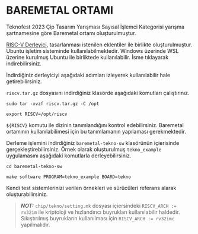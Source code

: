 # BAREMETAL ORTAMI

Teknofest 2023 Çip Tasarım Yarışması Sayısal İşlemci Kategorisi yarışma 
şartnamesine göre Baremetal ortamı oluşturulmuştur. 

[RISC-V Derleyici](https://safirdepo.b3lab.org/shares/public/share/zWyik4Fi8uypDCUcauuIkxjbQcHHuj1Y ), tasarlanması istenilen eklentiler ile birlikte oluşturulmuştur. Ubuntu işletim sisteminde kullanılabilmektedir. Windows üzerinde WSL üzerine kurulmuş Ubuntu ile birliktede kullanılabilir. İsme tıklayarak indirebilirsiniz.

İndirdiğiniz derleyiciyi aşağıdaki adımları izleyerek kullanılabilir hale getirebilirsiniz. 

`riscv.tar.gz` dosyasını indirdiğiniz klasörde aşağıdaki komutları çalıştırınız. 

```
sudo tar -xvzf riscv.tar.gz -C /opt

export RISCV=/opt/riscv
```

`${RISCV}` komutu ile dizinin tanımlandığını kontrol edebilirsiniz. Baremetal ortamının kullanılabilimesi için bu tanımlamanın yapılaması gerekmektedir.

Derleme işlemini indirdiğiniz `baremetal-tekno-sw` klasörünün içierisinde gerçekleştirebilirsiniz.
Örnek olarak oluşturulmuş `tekno_example` uygulamasını aşağıdaki komutlarla derleyebilirsiniz. 

```
cd baremetal-tekno-sw

make software PROGRAM=tekno_example BOARD=tekno
```

Kendi test sistemlerinizi verilen örnekleri ve sürücüleri referans alarak oluşturabilirsiniz.

> **_NOT:_**  `chip/tekno/setting.mk` dosyası içiersindeki `RISCV_ARCH := rv32im` ile kriptoloji ve hızlandırıcı buyrukları kullanılabilir haldedir. Sıkıştırılmış buyrukların kullanılması için `RISCV_ARCH := rv32imc` yapılmalıdır.